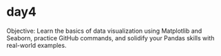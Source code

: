 # day4
Objective: Learn the basics of data visualization using Matplotlib and Seaborn, practice GitHub commands, and solidify your Pandas skills with real-world examples.
